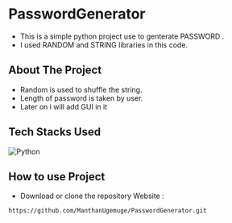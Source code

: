 # PasswordGenerator
- This is a simple python project use to genterate PASSWORD . 
- I used RANDOM and STRING libraries in this code. 

## About The Project
- Random is used to shuffle the string.
- Length of password is taken by user.
- Later on i will add GUI in it

## Tech Stacks Used
![Python](https://img.shields.io/badge/Python-14354C?style=for-the-badge&logo=python&logoColor=white)

## How to use Project


- Download or clone the repository Website : 

```
https://github.com/ManthanUgemuge/PasswordGenerator.git
```
